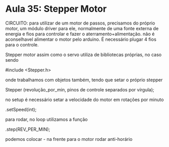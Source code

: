 # Aula 35: Stepper Motor

CIRCUITO: para utilizar de um motor de passos, precisamos do próprio motor, um módulo driver para ele, normalmente de uma fonte externa de energia e fios para controlar e fazer o aterramento+alimentação. não é aconselhavel alimentar o motor pelo arduino. É necessário plugar 4 fios para o controle.

Stepper motor assim como o servo utiliza de bibliotecas próprias, no caso sendo

#include <Stepper.h>

onde trabalhamos com objetos também, tendo que setar o próprio stepper

Stepper <nomedomotor>(revolução_por_min, pinos de controle separados por vírgula);

no setup é necessário setar a velocidade do motor em rotações por minuto

<nomedomotor>.setSpeed(int);

para rodar, no loop utilizamos a função

<nomedomotor>.step(REV_PER_MIN);

podemos colocar - na frente para o motor rodar anti-horário